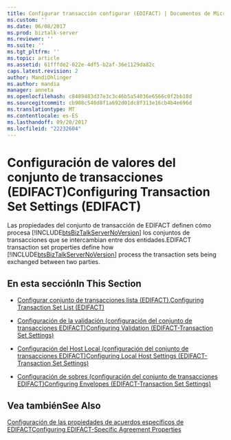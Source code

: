 ```yaml
---
title: Configurar transacción configurar (EDIFACT) | Documentos de Microsoft
ms.custom: ''
ms.date: 06/08/2017
ms.prod: biztalk-server
ms.reviewer: ''
ms.suite: ''
ms.tgt_pltfrm: ''
ms.topic: article
ms.assetid: 61fffde2-022e-4df5-b2af-36e1129da82c
caps.latest.revision: 2
author: MandiOhlinger
ms.author: mandia
manager: anneta
ms.openlocfilehash: c8489483d37e3c3c46b5a54036e6566c0f2bb18d
ms.sourcegitcommit: cb908c540d8f1a692d01dc8f313e16cb4b4e696d
ms.translationtype: MT
ms.contentlocale: es-ES
ms.lasthandoff: 09/20/2017
ms.locfileid: "22232604"
---
```

# <a name="configuring-transaction-set-settings-edifact"></a><span data-ttu-id="18a8a-102">Configuración de valores del conjunto de transacciones (EDIFACT)</span><span class="sxs-lookup"><span data-stu-id="18a8a-102">Configuring Transaction Set Settings (EDIFACT)</span></span>
<span data-ttu-id="18a8a-103">Las propiedades del conjunto de transacción de EDIFACT definen cómo procesa [!INCLUDE[btsBizTalkServerNoVersion](../includes/btsbiztalkservernoversion-md.md)] los conjuntos de transacciones que se intercambian entre dos entidades.</span><span class="sxs-lookup"><span data-stu-id="18a8a-103">EDIFACT transaction set properties define how [!INCLUDE[btsBizTalkServerNoVersion](../includes/btsbiztalkservernoversion-md.md)] process the transaction sets being exchanged between two parties.</span></span>  
  
## <a name="in-this-section"></a><span data-ttu-id="18a8a-104">En esta sección</span><span class="sxs-lookup"><span data-stu-id="18a8a-104">In This Section</span></span>  
  
-   [<span data-ttu-id="18a8a-105">Configurar conjunto de transacciones lista (EDIFACT).</span><span class="sxs-lookup"><span data-stu-id="18a8a-105">Configuring Transaction Set List (EDIFACT)</span></span>](../core/configuring-transaction-set-list-edifact.md)  
  
-   [<span data-ttu-id="18a8a-106">Configuración de la validación (configuración del conjunto de transacciones EDIFACT)</span><span class="sxs-lookup"><span data-stu-id="18a8a-106">Configuring Validation (EDIFACT-Transaction Set Settings)</span></span>](../core/configuring-validation-edifact-transaction-set-settings.md)  
  
-   [<span data-ttu-id="18a8a-107">Configuración del Host Local (configuración del conjunto de transacciones EDIFACT)</span><span class="sxs-lookup"><span data-stu-id="18a8a-107">Configuring Local Host Settings (EDIFACT-Transaction Set Settings)</span></span>](../core/configuring-local-host-settings-edifact-transaction-set-settings.md)  
  
-   [<span data-ttu-id="18a8a-108">Configuración de sobres (configuración del conjunto de transacciones EDIFACT)</span><span class="sxs-lookup"><span data-stu-id="18a8a-108">Configuring Envelopes (EDIFACT-Transaction Set Settings)</span></span>](../core/configuring-envelopes-edifact-transaction-set-settings.md)  
  
## <a name="see-also"></a><span data-ttu-id="18a8a-109">Vea también</span><span class="sxs-lookup"><span data-stu-id="18a8a-109">See Also</span></span>  
 [<span data-ttu-id="18a8a-110">Configuración de las propiedades de acuerdos específicos de EDIFACT</span><span class="sxs-lookup"><span data-stu-id="18a8a-110">Configuring EDIFACT-Specific Agreement Properties</span></span>](../core/configuring-edifact-specific-agreement-properties.md)